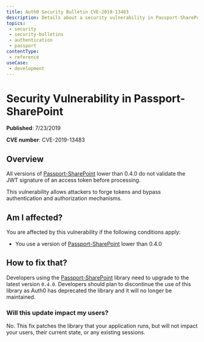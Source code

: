 ```yaml
---
title: Auth0 Security Bulletin CVE-2019-13483
description: Details about a security vulnerability in Passport-SharePoint 
topics:
 - security
 - security-bulletins
 - authentication
 - passport
contentType:
 - reference
useCase:
 - development
---
```


# Security Vulnerability in Passport-SharePoint

**Published**: 7/23/2019

**CVE number**: CVE-2019-13483

## Overview

All versions of [Passport-SharePoint](https://github.com/auth0/passport-sharepoint) lower than 0.4.0 do not validate the JWT signature of an access token before processing.

This vulnerability allows attackers to forge tokens and bypass authentication and authorization mechanisms.

## Am I affected?

You are affected by this vulnerability if the following conditions apply:

- You use a version of [Passport-SharePoint](https://github.com/auth0/passport-sharepoint) lower than 0.4.0

## How to fix that?

Developers using the [Passport-SharePoint](https://github.com/auth0/passport-sharepoint) library need to upgrade to the latest version `0.4.0`. Developers should plan to discontinue the use of this library as Auth0 has deprecated the library and it will no longer be maintained.


### Will this update impact my users?

No. This fix patches the library that your application runs, but will not impact your users, their current state, or any existing sessions.



